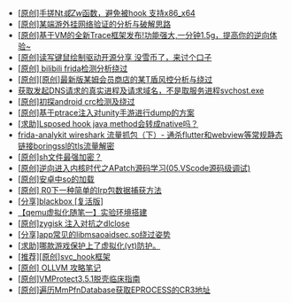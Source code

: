 + [[原创]手搓Nt*或Zw*函数，避免被hook 支持x86_x64](https://bbs.kanxue.com/thread-284264.htm)
+ [[原创]某端游外挂网络验证的分析与破解思路](https://bbs.kanxue.com/thread-286748.htm)
+ [[原创]基于VM的全新Trace框架发布!功能强大,一分钟1.5g，提高你的逆向体验~](https://bbs.kanxue.com/thread-285471.htm)
+ [[原创]读写键鼠绘制驱动开源分享 没雪币了，来讨个口子](https://bbs.kanxue.com/thread-286756.htm)
+ [[原创] bilibili frida检测分析绕过](https://bbs.kanxue.com/thread-285893.htm)
+ [[原创][原创]最新版某姆会员商店的某T盾风控分析与绕过](https://bbs.kanxue.com/thread-286243.htm)
+ [获取发起DNS请求的真实进程及请求域名，不是取服务进程svchost.exe](https://bbs.kanxue.com/thread-286593.htm)
+ [[原创]初探android crc检测及绕过](https://bbs.kanxue.com/thread-285790.htm)
+ [[原创]基于ptrace注入对unity手游进行dump的方案](https://bbs.kanxue.com/thread-286222.htm)
+ [[求助]Lsposed hook java method会转成native吗？](https://bbs.kanxue.com/thread-285751.htm)
+ [frida-analykit   wireshark 流量抓包（下）- 通杀flutter和webview等常规静态链接boringssl的tls流量解密](https://bbs.kanxue.com/thread-286620.htm)
+ [[原创]sh文件最强加密？](https://bbs.kanxue.com/thread-286144.htm)
+ [[原创]逆向进入内核时代之APatch源码学习(05.VScode源码级调试)](https://bbs.kanxue.com/thread-284346.htm)
+ [[原创]安卓中so的加载](https://bbs.kanxue.com/thread-286004.htm)
+ [[原创] R0下一种简单的Irp包数据捕获方法](https://bbs.kanxue.com/thread-285317.htm)
+ [[分享]blackbox [复活版]](https://bbs.kanxue.com/thread-286308.htm)
+ [【qemu虚拟化随笔一】实验环境搭建](https://bbs.kanxue.com/thread-281666.htm)
+ [[原创]zygisk 注入对抗之dlclose](https://bbs.kanxue.com/thread-286801.htm)
+ [[分享]app常见的libmsaoaidsec.so绕过姿势](https://bbs.kanxue.com/thread-286784.htm)
+ [[求助]哪款游戏保护上了虚拟化(vt)防护。](https://bbs.kanxue.com/thread-284987.htm)
+ [[推荐][原创]svc_hook框架](https://bbs.kanxue.com/thread-284713.htm)
+ [[原创] OLLVM 攻略笔记](https://bbs.kanxue.com/thread-286256.htm)
+ [[原创]VMProtect3.5.1脱壳临床指南](https://bbs.kanxue.com/thread-286780.htm)
+ [[原创]遍历MmPfnDatabase获取EPROCESS的CR3地址](https://bbs.kanxue.com/thread-286598.htm)
